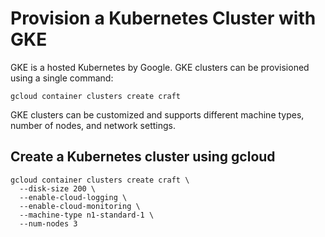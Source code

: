 # Provision a Kubernetes Cluster with GKE

GKE is a hosted Kubernetes by Google. GKE clusters can be provisioned using a single command:

```
gcloud container clusters create craft
```

GKE clusters can be customized and supports different machine types, number of nodes, and network settings.

## Create a Kubernetes cluster using gcloud

```
gcloud container clusters create craft \
  --disk-size 200 \
  --enable-cloud-logging \
  --enable-cloud-monitoring \
  --machine-type n1-standard-1 \
  --num-nodes 3
```